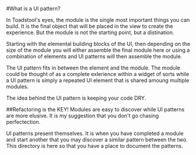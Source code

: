 #What is a UI pattern?

In Toadstool's eyes, the module is the single most important things you can build. It is the final object that will be placed in the view to create the experience. But the module is not the starting point, but a distination. 

Starting with the elemental building blocks of the UI, then depending on the size of the module you will either assemble the final module here or using a combination of elements and UI patterns will then assemble the module. 

The UI pattern fits in between the element and the module. The module could be thought of as a complete exlerience within a widget of sorts while a UI pattern is simply a repeated UI element that is shared amoung multiple modules. 

The idea behind the UI pattern is keeping your code DRY. 

##Refactoring is the KEY! 
Modules are easy to discover while UI patterns are more elusive. It is my suggestion that you don't go chasing perfectection.

UI patterns present themselves. It is when you have completed a module and start another that you may discover a similar pattern between the two. This directory is here so that you have a place to document the patterns.  
